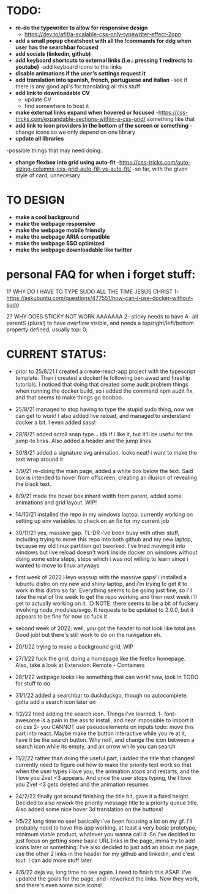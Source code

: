 # TODO:

- **re-do the typewriter to allow for responsive design**
  - https://dev.to/afif/a-scalable-css-only-typewriter-effect-2opn
- **add a small popup cheatsheet with all the !commands for ddg when user has the searchbar focused**
- **add socials (linkedin, github)**
- **add keyboard shortcuts to external links (i.e.: pressing 1 redirects to youtube)**
  -add keyboard icons to the links
- **disable animations if the user's settings request it**
- **add translation into spanish, french, portuguese and italian**
  -see if there is any good api's for translating all this stuff
- **add link to downloadable CV**
  - update CV
  - find somewhere to host it
- **make external links expand when hovered or focused** -https://css-tricks.com/expandable-sections-within-a-css-grid/ something like that
- **add link to icon providers in the bottom of the screen or something**
  -change icons so we only depend on one library
- **update all libraries**

-possible things that may need doing:

- **change flexbox into grid using auto-fit** -https://css-tricks.com/auto-sizing-columns-css-grid-auto-fill-vs-auto-fit/
  -so far, with the given style of card, unnecesary

# TO DESIGN

- **make a cool background**
- **make the webpage responsive**
- **make the webpage mobile friendly**
- **make the webpage ARIA compatible**
- **make the webpage SSO optimized**
- **make the webpage downloadable like twitter**

# personal FAQ for when i forget stuff:

1? WHY DO I HAVE TO TYPE SUDO ALL THE TIME JESUS CHRIST
1- https://askubuntu.com/questions/477551/how-can-i-use-docker-without-sudo

2? WHY DOES STICKY NOT WORK AAAAAAA
2- sticky needs to have A- all parentS (plural) to have overflow visible, and needs a top/right/left/bottom property defined, usually top: 0;

# CURRENT STATUS:

- prior to 25/8/21
  I created a create-react-app project with the typescript template.
  Then i created a dockerfile following ben awad and fireship tutorials.
  I noticed that doing that created some audit problem things when running the docker build, so i added the command npm audit fix, and that seems to make things go booboo.

- 25/8/21
  managed to stop having to type the stupid sudo thing, now we can get to work! I also added live reload, and managed to understand docker a bit. I even added sass!

- 28/8/21
  added scroll snap type... idk if i like it, but it'll be useful for the jump-to links. Also added a header and the jump links

- 30/8/21
  added a signature svg animation. looks neat! i want to make the text wrap around it

- 3/9/21
  re-doing the main page, added a white box below the text. Said box is intended to hover from offscreen, creating an illusion of revealing the black text.

- 8/9/21
  made the hover box inherit width from parent, added some animations and grid layout. WIP!

- 14/10/21
  installed the repo in my windows laptop. currently working on setting up env variables to check on an fix for my current job

- 30/11/21
  yes, massive gap. TL-DR i've been busy with other stuff, including trying to move this repo into both github and my new laptop, because my old linux partition got bworked. I've tried moving it into windows but live reload doesn't work inside docker on windows without doing some extra steps, steps which i was not willing to learn since i wanted to move to linux anyways

- first week of 2022
  Heyo wassup with the massive gaps!
  i installed a lubuntu distro on my new and shiny laptop, and i'm trying to get it to work in this distro so far. Everything seems to be going just fine, so i'll take the rest of the week to get the repo working and then next week i'll get to actually working on it. :D
  NOTE: there seems to be a bit of fuckery involving node_modules/svgo. It requests to be updated to 2.0.0, but it appears to be fine for now so fuck it

- second week of 2022:
  well, you got the header to not look like total ass. Good job! but there's still work to do on the navigation eh.

- 20/1/22
  trying to make a background grid, WIP

- 27/1/22
  fuck the grid, doing a homepage like the firefox homepage.
  Also, take a look at Extension: Remote - Containers

- 28/1/22
  webpage looks like something that can work! now, look in TODO for stuff to do

- 31/1/22
  added a searchbar to duckduckgo, though no autocomplete.
  gotta add a search icon later on

- 1/2/22
  tried adding the search icon. Things i've learned:
  1- font-awesome is a pain in the ass to install, and near impossible to import it on css
  2- you CANNOT use pseudoelements on inputs
  todo: move this part into react. Maybe make the button interactive while you're at it, have it be the search button. Why not!, and change the icon between a search icon while its empty, and an arrow while you can search

- 11/2/22
  rather than doing the useful part, i added the title that changes! currently need to figure out how to make the priority text work
  so that when the user types i love you, the animation stops and restarts, and the I love you Zvet <3 appears.
  And once the user stops typing, the I love you Zvet <3 gets deleted and the animation resumes

- 24/2/22
  finally got around finishing the title bit, gave it a fixed height.
  Decided to also rework the priority message title to a priority queue title. Also added some nice hover 3d translation on the buttons!

- 1/5/22
  long time no see! basically i've been focusing a lot on my gf. I'll probably need to have this app working, at least a very basic prototype, minimum viable product, whatever you wanna call it. So i've decided to just focus on getting some basic URL links in the page, imma try to add icons later or something. I've also decided to just add an about me page, use the other 2 links in the header for my github and linkedin, and c'est tout. I can add more stuff later

- 4/6/22
  deja vu, long time no see again. I need to finish this ASAP.
  I've updated the goals for the page, and i reworked the links. Now they work, and there's even some nice icons!
